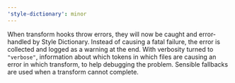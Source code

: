 ```yaml
---
'style-dictionary': minor
---
```


When transform hooks throw errors, they will now be caught and error-handled by Style Dictionary.
Instead of causing a fatal failure, the error is collected and logged as a warning at the end.
With verbosity turned to `"verbose"`, information about which tokens in which files are causing an error in which transform, to help debugging the problem.
Sensible fallbacks are used when a transform cannot complete.
